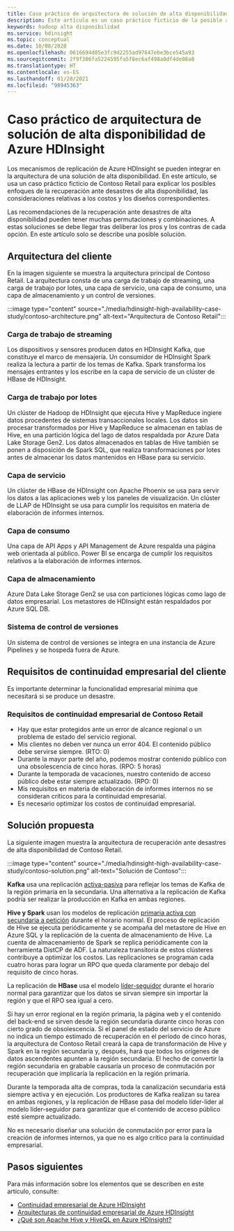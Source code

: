 ```yaml
---
title: Caso práctico de arquitectura de solución de alta disponibilidad de Azure HDInsight
description: Este artículo es un caso práctico ficticio de la posible arquitectura de una solución de alta disponibilidad de HDInsight de Azure.
keywords: hadoop alta disponibilidad
ms.service: hdinsight
ms.topic: conceptual
ms.date: 10/08/2020
ms.openlocfilehash: 0616694d05e3fc9d2255ad97647ebe3bce545a93
ms.sourcegitcommit: 2f9f306fa5224595fa5f8ec6af498a0df4de08a8
ms.translationtype: HT
ms.contentlocale: es-ES
ms.lasthandoff: 01/28/2021
ms.locfileid: "98945363"
---
```

# <a name="azure-hdinsight-highly-available-solution-architecture-case-study"></a>Caso práctico de arquitectura de solución de alta disponibilidad de Azure HDInsight

Los mecanismos de replicación de Azure HDInsight se pueden integrar en la arquitectura de una solución de alta disponibilidad. En este artículo, se usa un caso práctico ficticio de Contoso Retail para explicar los posibles enfoques de la recuperación ante desastres de alta disponibilidad, las consideraciones relativas a los costos y los diseños correspondientes.

Las recomendaciones de la recuperación ante desastres de alta disponibilidad pueden tener muchas permutaciones y combinaciones. A estas soluciones se debe llegar tras deliberar los pros y los contras de cada opción. En este artículo solo se describe una posible solución.

## <a name="customer-architecture"></a>Arquitectura del cliente

En la imagen siguiente se muestra la arquitectura principal de Contoso Retail. La arquitectura consta de una carga de trabajo de streaming, una carga de trabajo por lotes, una capa de servicio, una capa de consumo, una capa de almacenamiento y un control de versiones.

:::image type="content" source="./media/hdinsight-high-availability-case-study/contoso-architecture.png" alt-text="Arquitectura de Contoso Retail":::

### <a name="streaming-workload"></a>Carga de trabajo de streaming

Los dispositivos y sensores producen datos en HDInsight Kafka, que constituye el marco de mensajería. Un consumidor de HDInsight Spark realiza la lectura a partir de los temas de Kafka. Spark transforma los mensajes entrantes y los escribe en la capa de servicio de un clúster de HBase de HDInsight.

### <a name="batch-workload"></a>Carga de trabajo por lotes

Un clúster de Hadoop de HDInsight que ejecuta Hive y MapReduce ingiere datos procedentes de sistemas transaccionales locales. Los datos sin procesar transformados por Hive y MapReduce se almacenan en tablas de Hive, en una partición lógica del lago de datos respaldada por Azure Data Lake Storage Gen2. Los datos almacenados en tablas de Hive también se ponen a disposición de Spark SQL, que realiza transformaciones por lotes antes de almacenar los datos mantenidos en HBase para su servicio.

### <a name="serving-layer"></a>Capa de servicio

Un clúster de HBase de HDInsight con Apache Phoenix se usa para servir los datos a las aplicaciones web y los paneles de visualización. Un clúster de LLAP de HDInsight se usa para cumplir los requisitos en materia de elaboración de informes internos.

### <a name="consumption-layer"></a>Capa de consumo

Una capa de API Apps y API Management de Azure respalda una página web orientada al público. Power BI se encarga de cumplir los requisitos relativos a la elaboración de informes internos.

### <a name="storage-layer"></a>Capa de almacenamiento

Azure Data Lake Storage Gen2 se usa con particiones lógicas como lago de datos empresarial. Los metastores de HDInsight están respaldados por Azure SQL DB.

### <a name="version-control-system"></a>Sistema de control de versiones

Un sistema de control de versiones se integra en una instancia de Azure Pipelines y se hospeda fuera de Azure.

## <a name="customer-business-continuity-requirements"></a>Requisitos de continuidad empresarial del cliente

Es importante determinar la funcionalidad empresarial mínima que necesitará si se produce un desastre.

### <a name="contoso-retails-business-continuity-requirements"></a>Requisitos de continuidad empresarial de Contoso Retail

* Hay que estar protegidos ante un error de alcance regional o un problema de estado del servicio regional.
* Mis clientes no deben ver nunca un error 404. El contenido público debe servirse siempre. (RTO: 0)  
* Durante la mayor parte del año, podemos mostrar contenido público con una obsolescencia de cinco horas. (RPO: 5 horas)
* Durante la temporada de vacaciones, nuestro contenido de acceso público debe estar siempre actualizado. (RPO: 0)
* Mis requisitos en materia de elaboración de informes internos no se consideran críticos para la continuidad empresarial.
* Es necesario optimizar los costos de continuidad empresarial.

## <a name="proposed-solution"></a>Solución propuesta

La siguiente imagen muestra la arquitectura de recuperación ante desastres de alta disponibilidad de Contoso Retail.

:::image type="content" source="./media/hdinsight-high-availability-case-study/contoso-solution.png" alt-text="Solución de Contoso":::

**Kafka** usa una replicación [activa-pasiva](hdinsight-business-continuity-architecture.md#apache-kafka) para reflejar los temas de Kafka de la región primaria en la secundaria. Una alternativa a la replicación de Kafka podría ser realizar la producción en Kafka en ambas regiones.

**Hive y Spark** usan los modelos de replicación [primaria activa con secundaria a petición](hdinsight-business-continuity-architecture.md#apache-spark) durante el horario normal. El proceso de replicación de Hive se ejecuta periódicamente y se acompaña del metastore de Hive en Azure SQL y la replicación de la cuenta de almacenamiento de Hive. La cuenta de almacenamiento de Spark se replica periódicamente con la herramienta DistCP de ADF. La naturaleza transitoria de estos clústeres contribuye a optimizar los costos. Las replicaciones se programan cada cuatro horas para lograr un RPO que queda claramente por debajo del requisito de cinco horas.

La replicación de **HBase** usa el modelo [líder-seguidor](hdinsight-business-continuity-architecture.md#apache-hbase) durante el horario normal para garantizar que los datos se sirvan siempre sin importar la región y que el RPO sea igual a cero.

Si hay un error regional en la región primaria, la página web y el contenido del back-end se sirven desde la región secundaria durante cinco horas con cierto grado de obsolescencia. Si el panel de estado del servicio de Azure no indica un tiempo estimado de recuperación en el período de cinco horas, la arquitectura de Contoso Retail creará la capa de transformación de Hive y Spark en la región secundaria y, después, hará que todos los orígenes de datos ascendentes apunten a la región secundaria. El hecho de convertir la región secundaria en grabable causaría un proceso de conmutación por recuperación que implicaría la replicación en la región primaria.

Durante la temporada alta de compras, toda la canalización secundaria está siempre activa y en ejecución. Los productores de Kafka realizan su tarea en ambas regiones, y la replicación de HBase pasa del modelo líder-líder al modelo líder-seguidor para garantizar que el contenido de acceso público esté siempre actualizado.

No es necesario diseñar una solución de conmutación por error para la creación de informes internos, ya que no es algo crítico para la continuidad empresarial.

## <a name="next-steps"></a>Pasos siguientes

Para más información sobre los elementos que se describen en este artículo, consulte:

* [Continuidad empresarial de Azure HDInsight](./hdinsight-business-continuity.md)
* [Arquitecturas de continuidad empresarial de Azure HDInsight](./hdinsight-business-continuity-architecture.md)
* [¿Qué son Apache Hive y HiveQL en Azure HDInsight?](./hadoop/hdinsight-use-hive.md)